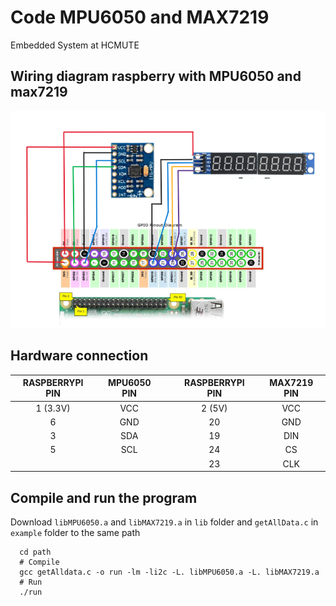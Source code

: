 # Code MPU6050 and MAX7219
Embedded System at HCMUTE
## Wiring diagram raspberry with MPU6050 and max7219
![Image.](Connection.png)

## Hardware connection
 
|   RASPBERRYPI PIN    |   MPU6050 PIN   |   |   RASPBERRYPI PIN   |   MAX7219 PIN   |
| :-------------------:|:---------------:|:-:|:-------------------:|:---------------:|
|        1 (3.3V)      |       VCC       |   |         2 (5V)      |       VCC       |
|           6          |       GND       |   |          20         |       GND       |
|           3          |       SDA       |   |          19         |       DIN       |
|           5          |       SCL       |   |          24         |        CS       |
|                      |                 |   |          23         |       CLK       |  

## Compile and run the program
Download `libMPU6050.a` and `libMAX7219.a` in `lib` folder and `getAllData.c` in `example` folder to the same path

```
  cd path
  # Compile
  gcc getAlldata.c -o run -lm -li2c -L. libMPU6050.a -L. libMAX7219.a
  # Run
  ./run
```

